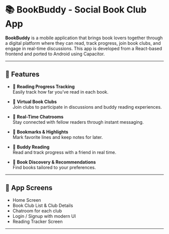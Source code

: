 # 📚 BookBuddy - Social Book Club App

**BookBuddy** is a mobile application that brings book lovers together through a digital platform where they can read, track progress, join book clubs, and engage in real-time discussions. This app is developed from a React-based frontend and ported to Android using Capacitor.

---

## 🚀 Features

- 📖 **Reading Progress Tracking**  
  Easily track how far you’ve read in each book.

- 👥 **Virtual Book Clubs**  
  Join clubs to participate in discussions and buddy reading experiences.

- 💬 **Real-Time Chatrooms**  
  Stay connected with fellow readers through instant messaging.

- 🔖 **Bookmarks & Highlights**  
  Mark favorite lines and keep notes for later.

- 🎯 **Buddy Reading**  
  Read and track progress with a friend in real time.

- 🔎 **Book Discovery & Recommendations**  
  Find books tailored to your preferences.

---

## 📱 App Screens

- Home Screen
- Book Club List & Club Details
- Chatroom for each club
- Login / Signup with modern UI
- Reading Tracker Screen

---


